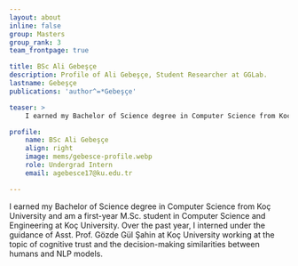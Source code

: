 ```yaml
---
layout: about
inline: false
group: Masters
group_rank: 3
team_frontpage: true

title: BSc Ali Gebeşçe
description: Profile of Ali Gebeşçe, Student Researcher at GGLab.
lastname: Gebeşçe
publications: 'author^=*Gebeşçe'

teaser: >
    I earned my Bachelor of Science degree in Computer Science from Koç University and am a first-year M.Sc. student in Computer Science and Engineering at Koç University.

profile:
    name: BSc Ali Gebeşçe
    align: right
    image: mems/gebesce-profile.webp
    role: Undergrad Intern
    email: agebesce17@ku.edu.tr

---
```


I earned my Bachelor of Science degree in Computer Science from Koç University and am a first-year M.Sc. student in Computer Science and Engineering at Koç University. Over the past year, I interned under the guidance of Asst. Prof. Gözde Gül Şahin at Koç University working at the topic of cognitive trust and the decision-making similarities between humans and NLP models.


